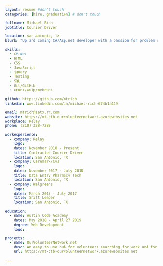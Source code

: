 ```yaml
---
layout: resume #don't touch
categories: [hire, graduation] # don't touch

fullname: Michael Rich
jobtitle: Courier Driver

location: San Antonio, TX
blurb: "Up and coming C#/Asp.net developer with a passion for problem solving and learning new skills"

skills:
  - C#.Net
  - HTML
  - CSS
  - JavaScript
  - jQuery
  - Testing
  - SQL
  - Git/GitHub
  - Grunt/Gulp/WebPack

github: https://github.com/mtrich
linkedin: www.linkedin.com/in/michael-rich-674b1a149

email: mtrich@satx.rr.com
website: https://mt-ctb-ourvolunteernetwork.azurewebsites.net
workplace: Relay
phone: (210) 328-7289

workexperience:
  - company: Relay
    logo: 
    dates: November 2018 - Present
    title: Contracted Courier Driver
    location: San Antonio, TX
  - company: Caremark/Cvs
    logo: 
    dates: November 2017 - July 2018
    title: Data Entry Pharmacy Tech 
    location: San Antonio, TX
  - company: Walgreens
    logo: 
    dates: March 2015 - July 2017
    title: Shift Leader
    location: San Antonio, TX

education:
  - name: Austin Code Academy
    dates: May 2018 - April 27 2019
    degree: Web Development
    logo:

projects:
  - name: OurVolunteerNetwork.net
    desc: An easy to use hub for volunteers searching for work and for Organizations recruiting volunteers.
    url: https://mt-ctb-ourvolunteernetwork.azurewebsites.net
 
---
```

